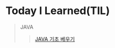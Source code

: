 # Today I Learned(TIL)



> JAVA
>> [JAVA 기초 베우기](https://github.com/Louis425/TIL/blob/main/JAVA/JAVA%20%EA%B8%B0%EC%B4%88%20%EB%B0%B0%EC%9A%B0%EA%B8%B0.md)
